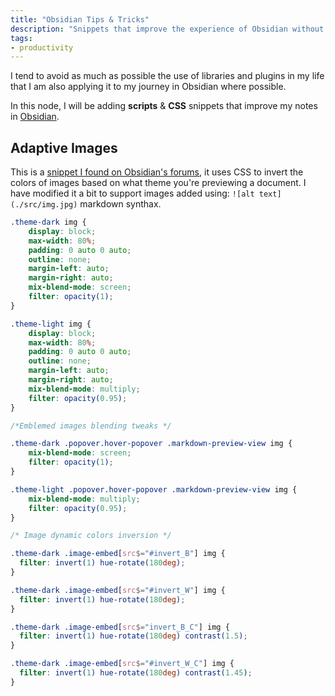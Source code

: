 ```yaml
---
title: "Obsidian Tips & Tricks"
description: "Snippets that improve the experience of Obsidian without adding any plugins."
tags: 
- productivity
---
```


I tend to avoid as much as possible the use of libraries and plugins in my life that I am also applying it to my journey in Obsidian where possible.

In this node, I will be adding **scripts** & **CSS** snippets that improve my notes in [Obsidian](https://obsidian.md/).

## Adaptive Images

This is a [snippet I found on Obsidian's forums](https://forum.obsidian.md/t/auto-adaptive-images-for-dark-light-theme/13494), it uses CSS to invert the colors of images based on what theme you're previewing a document. I have modified it a bit to support images added using: `![alt text](./src/img.jpg)` markdown synthax.

```css
.theme-dark img {
    display: block;
    max-width: 80%;
    padding: 0 auto 0 auto;
    outline: none;
    margin-left: auto;
    margin-right: auto;
    mix-blend-mode: screen;
    filter: opacity(1);
}

.theme-light img {
    display: block;
    max-width: 80%;
    padding: 0 auto 0 auto;
    outline: none;
    margin-left: auto;
    margin-right: auto;
    mix-blend-mode: multiply;
    filter: opacity(0.95);
}

/*Emblemed images blending tweaks */

.theme-dark .popover.hover-popover .markdown-preview-view img {
    mix-blend-mode: screen;
    filter: opacity(1);
}

.theme-light .popover.hover-popover .markdown-preview-view img {
    mix-blend-mode: multiply;
    filter: opacity(0.95);
}

/* Image dynamic colors inversion */

.theme-dark .image-embed[src$="#invert_B"] img {
  filter: invert(1) hue-rotate(180deg);
}

.theme-dark .image-embed[src$="#invert_W"] img {
  filter: invert(1) hue-rotate(180deg);
}

.theme-dark .image-embed[src$="invert_B_C"] img {
  filter: invert(1) hue-rotate(180deg) contrast(1.5);
}

.theme-dark .image-embed[src$="#invert_W_C"] img {
  filter: invert(1) hue-rotate(180deg) contrast(1.45);
}
```